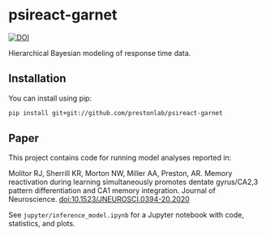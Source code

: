 # psireact-garnet

[![DOI](https://zenodo.org/badge/DOI/10.5281/zenodo.4329658.svg)](https://doi.org/10.5281/zenodo.4329658)

Hierarchical Bayesian modeling of response time data.

## Installation

You can install using pip:

```bash
pip install git+git://github.com/prestonlab/psireact-garnet
```

## Paper

This project contains code for running model analyses reported in:

Molitor RJ, Sherrill KR, Morton NW, Miller AA, Preston, AR. 
Memory reactivation during learning simultaneously promotes dentate gyrus/CA2,3 pattern differentiation and CA1 memory integration.
Journal of Neuroscience.
[doi:10.1523/JNEUROSCI.0394-20.2020](https://doi.org/10.1523/JNEUROSCI.0394-20.2020)

See `jupyter/inference_model.ipynb` for a Jupyter notebook with code, statistics, and plots.
